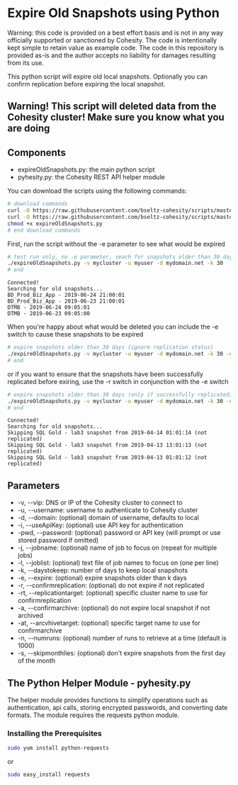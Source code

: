 # Expire Old Snapshots using Python

Warning: this code is provided on a best effort basis and is not in any way officially supported or sanctioned by Cohesity. The code is intentionally kept simple to retain value as example code. The code in this repository is provided as-is and the author accepts no liability for damages resulting from its use.

This python script will expire old local snapshots. Optionally you can confirm replication before expiring the local snapshot.

## Warning! This script will deleted data from the Cohesity cluster! Make sure you know what you are doing

## Components

* expireOldSnapshots.py: the main python script
* pyhesity.py: the Cohesity REST API helper module

You can download the scripts using the following commands:

```bash
# download commands
curl -O https://raw.githubusercontent.com/bseltz-cohesity/scripts/master/python/expireOldSnapshots/expireOldSnapshots.py
curl -O https://raw.githubusercontent.com/bseltz-cohesity/scripts/master/python/pyhesity.py
chmod +x expireOldSnapshots.py
# end download commands
```

First, run the script without the -e parameter to see what would be expired

```bash
# test run only, no -e parameter, seach for snapshots older than 30 days
./expireOldSnapshots.py -v mycluster -u myuser -d mydomain.net -k 30
# end
```

```text
Connected!
Searching for old snapshots...
BD_Prod_Biz_App - 2019-06-24 21:00:01
BD_Prod_Biz_App - 2019-06-23 21:00:01
DTMB - 2019-06-24 09:05:01
DTMB - 2019-06-23 09:05:00
```

When you're happy about what would be deleted you can include the -e switch to cause these snapshots to be expired

```bash
# expire snapshots older than 30 days (ignore replication status)
./expireOldSnapshots.py -v mycluster -u myuser -d mydomain.net -k 30 -e
# end
```

or if you want to ensure that the snapshots have been successfully replicated before exiring, use the -r switch in conjunction with the -e switch

```bash
# expire snapshots older than 30 days (only if successfully replicated)
./expireOldSnapshots.py -v mycluster -u myuser -d mydomain.net -k 30 -e -r
# end
```

```text
Connected!
Searching for old snapshots...
Skipping SQL Gold - lab3 snapshot from 2019-04-14 01:01:14 (not replicated)
Skipping SQL Gold - lab3 snapshot from 2019-04-13 13:01:13 (not replicated)
Skipping SQL Gold - lab3 snapshot from 2019-04-13 01:01:12 (not replicated)
```

## Parameters

* -v, --vip: DNS or IP of the Cohesity cluster to connect to
* -u, --username: username to authenticate to Cohesity cluster
* -d, --domain: (optional) domain of username, defaults to local
* -i, --useApiKey: (optional) use API key for authentication
* -pwd, --password: (optional) password or API key (will prompt or use stored password if omitted)
* -j, --jobname: (optional) name of job to focus on (repeat for multiple jobs)
* -l, --joblist: (optional) text file of job names to focus on (one per line)
* -k, --daystokeep: number of days to keep local snapshots
* -e, --expire: (optional) expire snapshots older than k days
* -r, --confirmreplication: (optional) do not expire if not replicated
* -rt, --replicationtarget: (optional) specific cluster name to use for confirmreplication
* -a, --confirmarchive: (optional) do not expire local snapshot if not archived
* -at, --arcvhivetarget: (optional) specific target name to use for confirmarchive
* -n, --numruns: (optional) number of runs to retrieve at a time (default is 1000)
* -s, --skipmonthlies: (optional) don't expire snapshots from the first day of the month

## The Python Helper Module - pyhesity.py

The helper module provides functions to simplify operations such as authentication, api calls, storing encrypted passwords, and converting date formats. The module requires the requests python module.

### Installing the Prerequisites

```bash
sudo yum install python-requests
```

or

```bash
sudo easy_install requests
```
